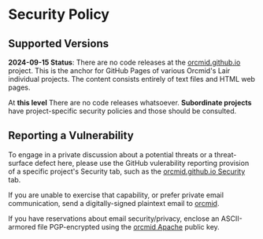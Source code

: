 # Security Policy

## Supported Versions

**2024-09-15 Status**: There are no code releases at the
[orcmid.github.io](https://github.com/orcmid/orcmid.github.io/new/master)
project.  This is the anchor for GitHub Pages of various Orcmid's Lair individual projects.
The content consists entirely of text files and HTML web pages.  

At **this level** There are no code releases whatsoever.  **Subordinate projects** have
project-specific security policies and those should be consulted. 

## Reporting a Vulnerability

To engage in a private discussion about a potential threats or a threat-surface
defect here, please use the GitHub vulerability reporting provision of a specific
project's Security tab, such as the
[orcmid.github.io Security](https://github.com/orcmid/orcmid.github.io/security) tab.

If you are unable to exercise that capability, or prefer private email communication,
send a digitally-signed plaintext email to [orcmid](mailto:orcmid@msn.com).

If you have reservations about email security/privacy, enclose an ASCII-armored file
PGP-encrypted using the
[orcmid Apache](https://people.apache.org/keys/committer/orcmid.asc) public key.
